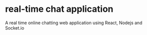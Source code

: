 # real-time chat application
A real time online chatting web application using React, Nodejs and Socket.io